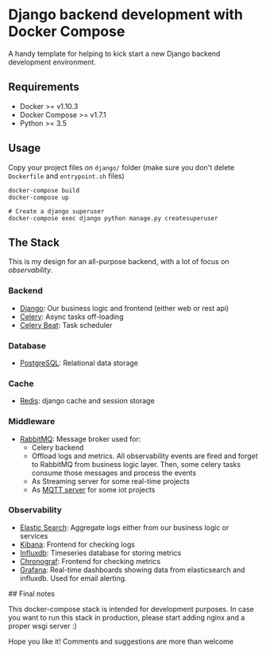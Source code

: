 # Django backend development with Docker Compose

A handy template for helping to kick start a new Django backend development environment.

## Requirements

- Docker >= v1.10.3
- Docker Compose >= v1.7.1
- Python >= 3.5

## Usage

Copy your project files on `django/` folder (make sure you don't delete `Dockerfile` and `entrypoint.sh` files)

```
docker-compose build
docker-compose up

# Create a django superuser
docker-compose exec django python manage.py createsuperuser
```

## The Stack

This is my design for an all-purpose backend, with a lot of focus on _observability_.


### Backend
- [Django](https://www.djangoproject.com/): Our business logic and frontend (either web or rest api)
- [Celery](http://docs.celeryproject.org/en/latest/): Async tasks off-loading
- [Celery Beat](http://docs.celeryproject.org/en/latest/userguide/periodic-tasks.html#introduction): Task scheduler

### Database

- [PostgreSQL](https://www.postgresql.org/): Relational data storage

### Cache

- [Redis](https://redis.io/): django cache and session storage

### Middleware

- [RabbitMQ](https://www.rabbitmq.com/): Message broker used for:
  - Celery backend
  - Offload logs and metrics. All observability events are fired and forget to RabbitMQ from business logic layer. Then, some celery tasks consume those messages and process the events
  - As Streaming server for some real-time projects
  - As [MQTT server](https://www.rabbitmq.com/mqtt.html) for some iot projects

### Observability

- [Elastic Search](https://www.elastic.co/es/): Aggregate logs either from our business logic or services
- [Kibana](https://www.elastic.co/es/products/kibana): Frontend for checking logs
- [Influxdb](https://www.influxdata.com/): Timeseries database for storing metrics
- [Chronograf](https://www.influxdata.com/time-series-platform/chronograf/): Frontend for checking metrics
- [Grafana](https://grafana.com/): Real-time dashboards showing data from elasticsearch and influxdb. Used for email alerting.

## Final notes

This docker-compose stack is intended for development purposes. In case you want to run this stack in production, please start adding nginx and a proper wsgi server :)

Hope you like it! Comments and suggestions are more than welcome
